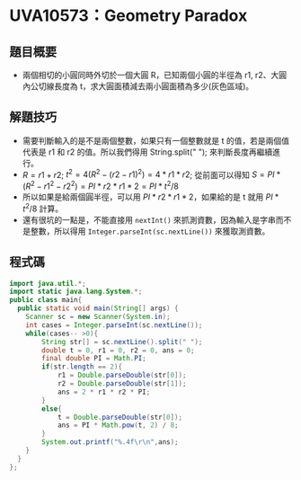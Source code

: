 # UVA10573：Geometry Paradox

## 題目概要

- 兩個相切的小圓同時外切於一個大圓 R，已知兩個小圓的半徑為 r1, r2、大圓內公切線長度為 t，求大圓面積減去兩小圓面積為多少(灰色區域)。

## 解題技巧

- 需要判斷輸入的是不是兩個整數，如果只有一個整數就是 t 的值，若是兩個值代表是 r1 和 r2 的值。所以我們得用 String.split(" "); 來判斷長度再繼續進行。
- $R = r1 + r2$; $t^2 = 4(R^2 - (r2 - r1) ^2) = 4 * r1 * r2$; 從前面可以得知 $S = PI * (R^2 - r1^2 - r2^2) = PI * r2 * r1 * 2 = PI * t^2 / 8$
- 所以如果是給兩個圓半徑，可以用 $PI * r2 * r1 * 2$，如果給的是 t 就用 $PI * t^2 / 8$ 計算。
- 還有很坑的一點是，不能直接用 `nextInt()` 來抓測資數，因為輸入是字串而不是整數，所以得用 `Integer.parseInt(sc.nextLine())` 來獲取測資數。

## 程式碼

```java
import java.util.*;
import static java.lang.System.*;
public class main{
  public static void main(String[] args) {
    Scanner sc = new Scanner(System.in);
    int cases = Integer.parseInt(sc.nextLine());
    while(cases-- >0){
        String str[] = sc.nextLine().split(" ");
        double t = 0, r1 = 0, r2 = 0, ans = 0;
        final double PI = Math.PI;
        if(str.length == 2){
            r1 = Double.parseDouble(str[0]);
            r2 = Double.parseDouble(str[1]);
            ans = 2 * r1 * r2 * PI;
        }
        else{
            t = Double.parseDouble(str[0]);
            ans = PI * Math.pow(t, 2) / 8;
        }
        System.out.printf("%.4f\r\n",ans);
    }
  }
};
```
